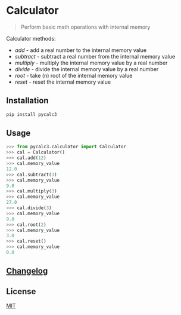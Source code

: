 # Calculator

> Perform basic math operations with internal memory

Calculator methods:

-   _add_ - add a real number to the internal memory value
-   _subtract_ - subtract a real number from the internal memory value
-   _multiply_ - multiply the internal memory value by a real number
-   _divide_ - divide the internal memory value by a real number
-   _root_ - take (n) root of the internal memory value
-   _reset_ - reset the internal memory value

## Installation

```sh
pip install pycalc3
```

## Usage

```python
>>> from pycalc3.calculator import Calculator
>>> cal = Calculator()
>>> cal.add(12)
>>> cal.memory_value
12.0
>>> cal.subtract(3)
>>> cal.memory_value
9.0
>>> cal.multiply(3)
>>> cal.memory_value
27.0
>>> cal.divide(3)
>>> cal.memory_value
9.0
>>> cal.root(2)
>>> cal.memory_value
3.0
>>> cal.reset()
>>> cal.memory_value
0.0
```

## [Changelog](https://github.com/simsiru/py-calculator/CHANGELOG.md)

## License

[MIT](https://choosealicense.com/licenses/mit/)